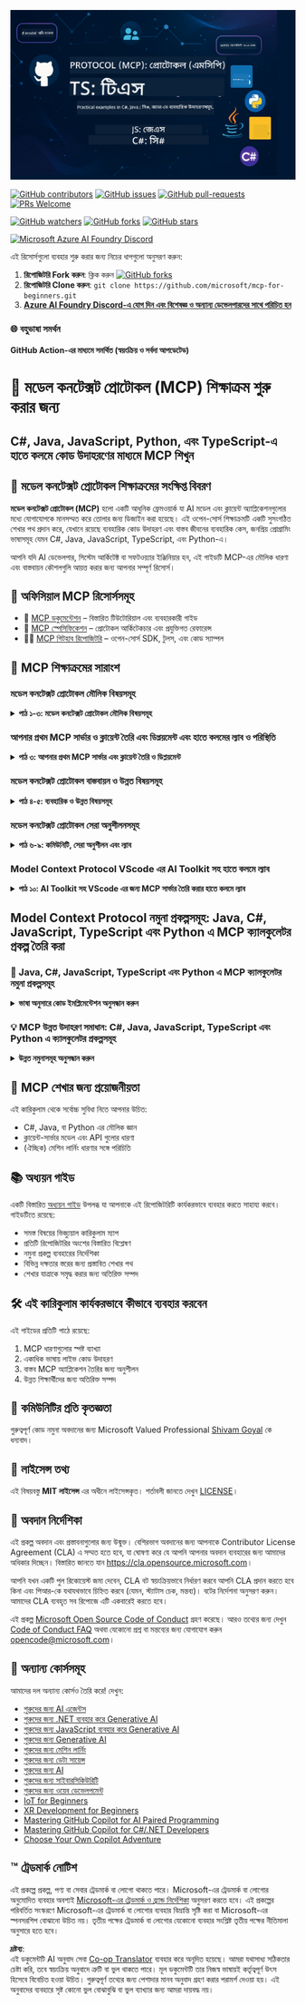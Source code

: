 <!--
CO_OP_TRANSLATOR_METADATA:
{
  "original_hash": "292f96c64f54ba097daea9598111ed82",
  "translation_date": "2025-07-02T05:29:50+00:00",
  "source_file": "README.md",
  "language_code": "bn"
}
-->
![MCP-for-beginners](../../translated_images/mcp-beginners.2ce2b317996369ff66c5b72e25eff9d4288ab2741fc70c0b4e523d1ae1e249fd.bn.png) 

[![GitHub contributors](https://img.shields.io/github/contributors/microsoft/mcp-for-beginners.svg)](https://GitHub.com/microsoft/mcp-for-beginners/graphs/contributors)
[![GitHub issues](https://img.shields.io/github/issues/microsoft/mcp-for-beginners.svg)](https://GitHub.com/microsoft/mcp-for-beginners/issues)
[![GitHub pull-requests](https://img.shields.io/github/issues-pr/microsoft/mcp-for-beginners.svg)](https://GitHub.com/microsoft/mcp-for-beginners/pulls)
[![PRs Welcome](https://img.shields.io/badge/PRs-welcome-brightgreen.svg?style=flat-square)](http://makeapullrequest.com)

[![GitHub watchers](https://img.shields.io/github/watchers/microsoft/mcp-for-beginners.svg?style=social&label=Watch)](https://GitHub.com/microsoft/mcp-for-beginners/watchers)
[![GitHub forks](https://img.shields.io/github/forks/microsoft/mcp-for-beginners.svg?style=social&label=Fork)](https://GitHub.com/microsoft/mcp-for-beginners/fork)
[![GitHub stars](https://img.shields.io/github/stars/microsoft/mcp-for-beginners?style=social&label=Star)](https://GitHub.com/microsoft/mcp-for-beginners/stargazers)


[![Microsoft Azure AI Foundry Discord](https://dcbadge.limes.pink/api/server/ByRwuEEgH4)](https://discord.com/invite/ByRwuEEgH4)

এই রিসোর্সগুলো ব্যবহার শুরু করার জন্য নিচের ধাপগুলো অনুসরণ করুন:
1. **রিপোজিটরি Fork করুন**: ক্লিক করুন [![GitHub forks](https://img.shields.io/github/forks/microsoft/mcp-for-beginners.svg?style=social&label=Fork)](https://GitHub.com/microsoft/mcp-for-beginners/fork)
2. **রিপোজিটরি Clone করুন**:   `git clone https://github.com/microsoft/mcp-for-beginners.git`
3. [**Azure AI Foundry Discord-এ যোগ দিন এবং বিশেষজ্ঞ ও অন্যান্য ডেভেলপারদের সাথে পরিচিত হন**](https://discord.com/invite/ByRwuEEgH4)


### 🌐 বহুভাষা সমর্থন

#### GitHub Action-এর মাধ্যমে সমর্থিত (স্বয়ংক্রিয় ও সর্বদা আপডেটেড)

# 🚀 মডেল কনটেক্সট প্রোটোকল (MCP) শিক্ষাক্রম শুরু করার জন্য

## **C#, Java, JavaScript, Python, এবং TypeScript-এ হাতে কলমে কোড উদাহরণের মাধ্যমে MCP শিখুন**

## 🧠 মডেল কনটেক্সট প্রোটোকল শিক্ষাক্রমের সংক্ষিপ্ত বিবরণ

**মডেল কনটেক্সট প্রোটোকল (MCP)** হলো একটি আধুনিক ফ্রেমওয়ার্ক যা AI মডেল এবং ক্লায়েন্ট অ্যাপ্লিকেশনগুলোর মধ্যে যোগাযোগকে মানসম্মত করে তোলার জন্য ডিজাইন করা হয়েছে। এই ওপেন-সোর্স শিক্ষাক্রমটি একটি সুসংগঠিত শেখার পথ প্রদান করে, যেখানে রয়েছে ব্যবহারিক কোড উদাহরণ এবং বাস্তব জীবনের ব্যবহারিক কেস, জনপ্রিয় প্রোগ্রামিং ভাষাসমূহ যেমন C#, Java, JavaScript, TypeScript, এবং Python-এ।

আপনি যদি AI ডেভেলপার, সিস্টেম আর্কিটেক্ট বা সফটওয়্যার ইঞ্জিনিয়ার হন, এই গাইডটি MCP-এর মৌলিক ধারণা এবং বাস্তবায়ন কৌশলগুলি আয়ত্ত করার জন্য আপনার সম্পূর্ণ রিসোর্স।

## 🔗 অফিসিয়াল MCP রিসোর্সসমূহ

- 📘 [MCP ডকুমেন্টেশন](https://modelcontextprotocol.io/) – বিস্তারিত টিউটোরিয়াল এবং ব্যবহারকারী গাইড  
- 📜 [MCP স্পেসিফিকেশন](https://spec.modelcontextprotocol.io/) – প্রোটোকল আর্কিটেকচার এবং প্রযুক্তিগত রেফারেন্স  
- 🧑‍💻 [MCP গিটহাব রিপোজিটরি](https://github.com/modelcontextprotocol) – ওপেন-সোর্স SDK, টুলস, এবং কোড স্যাম্পল  

## 🧭 MCP শিক্ষাক্রমের সারাংশ

### মডেল কনটেক্সট প্রোটোকল মৌলিক বিষয়সমূহ  
<details>
  <summary><strong> পাঠ ১-৩: মডেল কনটেক্সট প্রোটোকল মৌলিক বিষয়সমূহ</strong></summary>

- **০০. MCP পরিচিতি**  
  মডেল কনটেক্সট প্রোটোকল এবং AI পাইপলাইনে এর গুরুত্বের একটি সংক্ষিপ্ত পরিচিতি। [আরও পড়ুন](./00-Introduction/README.md)
- **০১. মূল ধারণাসমূহ ব্যাখ্যা**  
  MCP-এর মূল ধারণাগুলোর গভীর আলোচনা। [আরও পড়ুন](./01-CoreConcepts/README.md)
- **০২. MCP-তে সিকিউরিটি**  
  নিরাপত্তা হুমকি এবং সর্বোত্তম অনুশীলন। [আরও পড়ুন](./02-Security/README.md)
- **০৩. MCP শুরু করা**  
  পরিবেশ সেটআপ, বেসিক সার্ভার/ক্লায়েন্ট, ইন্টিগ্রেশন। [আরও পড়ুন](./03-GettingStarted/README.md)
</details>

### আপনার প্রথম MCP সার্ভার ও ক্লায়েন্ট তৈরি এবং ডিপ্লয়মেন্ট এবং হাতে কলমের ল্যাব ও পরিস্থিতি  
<details>
  <summary><strong> পাঠ ৩: আপনার প্রথম MCP সার্ভার এবং ক্লায়েন্ট তৈরি ও ডিপ্লয়মেন্ট</strong></summary>

- **৩.১. প্রথম সার্ভার** – [গাইড](./03-GettingStarted/01-first-server/README.md)
- **৩.২. প্রথম ক্লায়েন্ট** – [গাইড](./03-GettingStarted/02-client/README.md)
- **৩.৩. LLM সহ ক্লায়েন্ট** – [গাইড](./03-GettingStarted/03-llm-client/README.md)
- **৩.৪. Visual Studio Code দিয়ে সার্ভার ব্যবহার** – [গাইড](./03-GettingStarted/04-vscode/README.md)
- **৩.৫. SSE ব্যবহার করে সার্ভার তৈরি** – [গাইড](./03-GettingStarted/05-sse-server/README.md)
- **৩.৬. HTTP স্ট্রিমিং** – [গাইড](./03-GettingStarted/06-http-streaming/README.md)
- **৩.৭. AI টুলকিট ব্যবহার** – [গাইড](./03-GettingStarted/07-aitk/README.md)
- **৩.৮. আপনার সার্ভার পরীক্ষা করা** – [গাইড](./03-GettingStarted/08-testing/README.md)
- **৩.৯. সার্ভার ডিপ্লয় করুন** – [গাইড](./03-GettingStarted/09-deployment/README.md)
</details>

### মডেল কনটেক্সট প্রোটোকল বাস্তবায়ন ও উন্নত বিষয়সমূহ  
<details>
  <summary><strong> পাঠ ৪-৫: ব্যবহারিক ও উন্নত বিষয়সমূহ</strong></summary>

- **০৪. ব্যবহারিক বাস্তবায়ন**  
  SDK, ডিবাগিং, টেস্টিং, পুনর্ব্যবহারযোগ্য প্রম্পট টেমপ্লেট। [আরও পড়ুন](./04-PracticalImplementation/README.md)
- **০৫. MCP-তে উন্নত বিষয়সমূহ**  
  মাল্টি-মোডাল AI, স্কেলিং, এন্টারপ্রাইজ ব্যবহার। [আরও পড়ুন](./05-AdvancedTopics/README.md)
- **৫.১. Azure-এর সাথে MCP ইন্টিগ্রেশন** – [গাইড](./05-AdvancedTopics/mcp-integration/README.md)
- **৫.২. মাল্টি মোডালিটি** – [গাইড](./05-AdvancedTopics/mcp-multi-modality/README.md)
- **৫.৩. MCP OAuth2 ডেমো** – [গাইড](./05-AdvancedTopics/mcp-oauth2-demo/README.md)
- **৫.৪. রুট কনটেক্সট** – [গাইড](./05-AdvancedTopics/mcp-root-contexts/README.md)
- **৫.৫. রাউটিং** – [গাইড](./05-AdvancedTopics/mcp-routing/README.md)
- **৫.৬. স্যাম্পলিং** – [গাইড](./05-AdvancedTopics/mcp-sampling/README.md)
- **৫.৭. স্কেলিং** – [গাইড](./05-AdvancedTopics/mcp-scaling/README.md)
- **৫.৮. সিকিউরিটি** – [গাইড](./05-AdvancedTopics/mcp-security/README.md)
- **৫.৯. ওয়েব সার্চ MCP** – [গাইড](./05-AdvancedTopics/web-search-mcp/README.md)
- **৫.১০. রিয়েলটাইম স্ট্রিমিং** – [গাইড](./05-AdvancedTopics/mcp-realtimestreaming/README.md)
- **৫.১১. রিয়েলটাইম ওয়েব সার্চ** – [গাইড](./05-AdvancedTopics/mcp-realtimesearch/README.md)
- **৫.১২. মডেল কনটেক্সট প্রোটোকল সার্ভারের জন্য Entra ID অথেন্টিকেশন** – [গাইড](./05-AdvancedTopics/mcp-security-entra/README.md)
</details>

### মডেল কনটেক্সট প্রোটোকল সেরা অনুশীলনসমূহ  
<details>
  <summary><strong> পাঠ ৬-৯: কমিউনিটি, সেরা অনুশীলন এবং ল্যাব</strong></summary>
- **06. কমিউনিটি অবদান** – [গাইড](./06-CommunityContributions/README.md)
- **07. প্রারম্ভিক গ্রহণ থেকে অন্তর্দৃষ্টি** – [গাইড](./07-LessonsFromEarlyAdoption/README.md)
- **08. MCP এর জন্য সেরা অনুশীলন** – [গাইড](./08-BestPractices/README.md)
- **09. MCP কেস স্টাডিজ** – [গাইড](./09-CaseStudy/README.md)
</details>

### Model Context Protocol VScode এর AI Toolkit সহ হাতে কলমে ল্যাব
<details>
  <summary><strong>পাঠ ১০: AI Toolkit সহ VScode এর জন্য MCP সার্ভার তৈরি করার হাতে কলমে ল্যাব</strong></summary>
    
- **১০. AI ওয়ার্কফ্লো সহজতর করা: AI Toolkit ব্যবহার করে MCP সার্ভার তৈরি করা** – [হাতে কলমে ল্যাব](./10-StreamliningAIWorkflowsBuildingAnMCPServerWithAIToolkit/README.md)
</details>

## Model Context Protocol নমুনা প্রকল্পসমূহ: Java, C#, JavaScript, TypeScript এবং Python এ MCP ক্যালকুলেটর প্রকল্প তৈরি করা

### 🧮 Java, C#, JavaScript, TypeScript এবং Python এ MCP ক্যালকুলেটর নমুনা প্রকল্পসমূহ
<details>
  <summary><strong>ভাষা অনুসারে কোড ইমপ্লিমেন্টেশন অনুসন্ধান করুন</strong></summary>

  - [C# MCP সার্ভার উদাহরণ](./03-GettingStarted/samples/csharp/README.md)
  - [Java MCP ক্যালকুলেটর](./03-GettingStarted/samples/java/calculator/README.md)
  - [JavaScript MCP ডেমো](./03-GettingStarted/samples/javascript/README.md)
  - [Python MCP সার্ভার](../../03-GettingStarted/samples/python/mcp_calculator_server.py)
  - [TypeScript MCP উদাহরণ](./03-GettingStarted/samples/typescript/README.md)

</details>

### 💡 MCP উন্নত উদাহরণ সমাধান: C#, Java, JavaScript, TypeScript এবং Python এ ক্যালকুলেটর প্রকল্পসমূহ
<details>
  <summary><strong>উন্নত নমুনাসমূহ অনুসন্ধান করুন</strong></summary>

  - [উন্নত C# নমুনা](./04-PracticalImplementation/samples/csharp/README.md)
  - [Java কন্টেইনার অ্যাপ উদাহরণ](./04-PracticalImplementation/samples/java/containerapp/README.md)
  - [JavaScript উন্নত নমুনা](./04-PracticalImplementation/samples/javascript/README.md)
  - [Python জটিল ইমপ্লিমেন্টেশন](../../04-PracticalImplementation/samples/python/mcp_sample.py)
  - [TypeScript কন্টেইনার নমুনা](./04-PracticalImplementation/samples/typescript/README.md)

</details>

## 🎯 MCP শেখার জন্য প্রয়োজনীয়তা

এই কারিকুলাম থেকে সর্বোচ্চ সুবিধা নিতে আপনার উচিত:

- C#, Java, বা Python এর মৌলিক জ্ঞান
- ক্লায়েন্ট-সার্ভার মডেল এবং API গুলোর ধারণা
- (ঐচ্ছিক) মেশিন লার্নিং ধারণার সঙ্গে পরিচিতি

## 📚 অধ্যয়ন গাইড

একটি বিস্তারিত [অধ্যয়ন গাইড](./study_guide.md) উপলব্ধ যা আপনাকে এই রিপোজিটরিটি কার্যকরভাবে ব্যবহার করতে সাহায্য করবে। গাইডটিতে রয়েছে:

- সমস্ত বিষয়ের ভিজ্যুয়াল কারিকুলাম ম্যাপ
- প্রতিটি রিপোজিটরির অংশের বিস্তারিত বিশ্লেষণ
- নমুনা প্রকল্প ব্যবহারের নির্দেশিকা
- বিভিন্ন দক্ষতার স্তরের জন্য প্রস্তাবিত শেখার পথ
- শেখার যাত্রাকে সমৃদ্ধ করার জন্য অতিরিক্ত সম্পদ

## 🛠️ এই কারিকুলাম কার্যকরভাবে কীভাবে ব্যবহার করবেন

এই গাইডের প্রতিটি পাঠে রয়েছে:

1. MCP ধারণাগুলোর স্পষ্ট ব্যাখ্যা  
2. একাধিক ভাষায় লাইভ কোড উদাহরণ  
3. বাস্তব MCP অ্যাপ্লিকেশন তৈরির জন্য অনুশীলন  
4. উন্নত শিক্ষার্থীদের জন্য অতিরিক্ত সম্পদ

## 🌟 কমিউনিটির প্রতি কৃতজ্ঞতা

গুরুত্বপূর্ণ কোড নমুনা অবদানের জন্য Microsoft Valued Professional [Shivam Goyal](https://www.linkedin.com/in/shivam2003/) কে ধন্যবাদ।

## 📜 লাইসেন্স তথ্য

এই বিষয়বস্তু **MIT লাইসেন্স** এর অধীনে লাইসেন্সকৃত। শর্তাবলী জানতে দেখুন [LICENSE](../../LICENSE)।

## 🤝 অবদান নির্দেশিকা

এই প্রকল্প অবদান এবং প্রস্তাবনাগুলোর জন্য উন্মুক্ত। বেশিরভাগ অবদানের জন্য আপনাকে Contributor License Agreement (CLA) এ সম্মত হতে হবে, যা ঘোষণা করে যে আপনি আপনার অবদান ব্যবহারের জন্য আমাদের অধিকার দিচ্ছেন। বিস্তারিত জানতে যান <https://cla.opensource.microsoft.com>।

আপনি যখন একটি পুল রিকোয়েস্ট জমা দেবেন, CLA বট স্বয়ংক্রিয়ভাবে নির্ধারণ করবে আপনি CLA প্রদান করতে হবে কিনা এবং পিআর-কে যথাযথভাবে চিহ্নিত করবে (যেমন, স্ট্যাটাস চেক, মন্তব্য)। বটের নির্দেশনা অনুসরণ করুন। আমাদের CLA ব্যবহৃত সব রিপোজে এটি একবারেই করতে হবে।

এই প্রকল্প [Microsoft Open Source Code of Conduct](https://opensource.microsoft.com/codeofconduct/) গ্রহণ করেছে। আরও তথ্যের জন্য দেখুন [Code of Conduct FAQ](https://opensource.microsoft.com/codeofconduct/faq/) অথবা যেকোনো প্রশ্ন বা মন্তব্যের জন্য যোগাযোগ করুন [opencode@microsoft.com](mailto:opencode@microsoft.com)।

## 🎒 অন্যান্য কোর্সসমূহ
আমাদের দল অন্যান্য কোর্সও তৈরি করে! দেখুন:

- [শুরুদের জন্য AI এজেন্টস](https://github.com/microsoft/ai-agents-for-beginners?WT.mc_id=academic-105485-koreyst)
- [শুরুদের জন্য .NET ব্যবহার করে Generative AI](https://github.com/microsoft/Generative-AI-for-beginners-dotnet?WT.mc_id=academic-105485-koreyst)
- [শুরুদের জন্য JavaScript ব্যবহার করে Generative AI](https://github.com/microsoft/generative-ai-with-javascript?WT.mc_id=academic-105485-koreyst)
- [শুরুদের জন্য Generative AI](https://github.com/microsoft/generative-ai-for-beginners?WT.mc_id=academic-105485-koreyst)
- [শুরুদের জন্য মেশিন লার্নিং](https://aka.ms/ml-beginners?WT.mc_id=academic-105485-koreyst)
- [শুরুদের জন্য ডেটা সায়েন্স](https://aka.ms/datascience-beginners?WT.mc_id=academic-105485-koreyst)
- [শুরুদের জন্য AI](https://aka.ms/ai-beginners?WT.mc_id=academic-105485-koreyst)
- [শুরুদের জন্য সাইবারসিকিউরিটি](https://github.com/microsoft/Security-101??WT.mc_id=academic-96948-sayoung)
- [শুরুদের জন্য ওয়েব ডেভেলপমেন্ট](https://aka.ms/webdev-beginners?WT.mc_id=academic-105485-koreyst)
- [IoT for Beginners](https://aka.ms/iot-beginners?WT.mc_id=academic-105485-koreyst)
- [XR Development for Beginners](https://github.com/microsoft/xr-development-for-beginners?WT.mc_id=academic-105485-koreyst)
- [Mastering GitHub Copilot for AI Paired Programming](https://aka.ms/GitHubCopilotAI?WT.mc_id=academic-105485-koreyst)
- [Mastering GitHub Copilot for C#/.NET Developers](https://github.com/microsoft/mastering-github-copilot-for-dotnet-csharp-developers?WT.mc_id=academic-105485-koreyst)
- [Choose Your Own Copilot Adventure](https://github.com/microsoft/CopilotAdventures?WT.mc_id=academic-105485-koreyst)


## ™️ ট্রেডমার্ক নোটিশ

এই প্রকল্পে প্রকল্প, পণ্য বা সেবার ট্রেডমার্ক বা লোগো থাকতে পারে। Microsoft-এর ট্রেডমার্ক বা লোগোর অনুমোদিত ব্যবহার অবশ্যই [Microsoft-এর ট্রেডমার্ক ও ব্র্যান্ড নির্দেশিকা](https://www.microsoft.com/legal/intellectualproperty/trademarks/usage/general) অনুসরণ করতে হবে। এই প্রকল্পের পরিবর্তিত সংস্করণে Microsoft-এর ট্রেডমার্ক বা লোগোর ব্যবহার বিভ্রান্তি সৃষ্টি করা বা Microsoft-এর স্পনসরশিপ বোঝানো উচিত নয়। তৃতীয় পক্ষের ট্রেডমার্ক বা লোগোর যেকোনো ব্যবহার সংশ্লিষ্ট তৃতীয় পক্ষের নীতিমালা অনুসারে হতে হবে।

**দ্রষ্টব্য**:  
এই ডকুমেন্টটি AI অনুবাদ সেবা [Co-op Translator](https://github.com/Azure/co-op-translator) ব্যবহার করে অনূদিত হয়েছে। আমরা যথাসাধ্য সঠিকতার চেষ্টা করি, তবে স্বয়ংক্রিয় অনুবাদে ত্রুটি বা ভুল থাকতে পারে। মূল ডকুমেন্টটি তার নিজস্ব ভাষায়ই কর্তৃত্বপূর্ণ উৎস হিসেবে বিবেচিত হওয়া উচিত। গুরুত্বপূর্ণ তথ্যের জন্য পেশাদার মানব অনুবাদ গ্রহণ করার পরামর্শ দেওয়া হয়। এই অনুবাদের ব্যবহারে সৃষ্ট কোনো ভুল বোঝাবুঝি বা ভুল ব্যাখ্যার জন্য আমরা দায়বদ্ধ নয়।